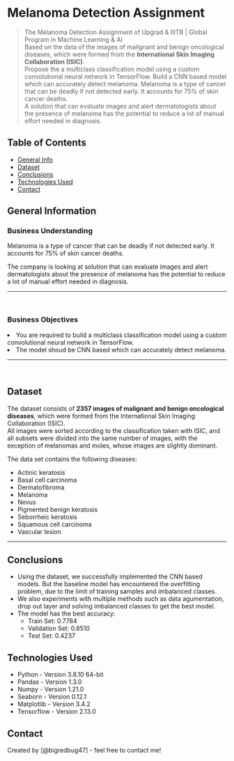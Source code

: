 # Melanoma Detection Assignment
>The Melanoma Detection Assignment of Upgrad &amp; IIITB | Global Program in Machine Learning &amp; AI <br>
> Based on the data of the images of malignant and benign oncological diseases, which were formed from the <b>International Skin Imaging Collaboration (ISIC)</b>. 
<br> Propose the a multiclass classification model using a custom convolutional neural network in TensorFlow. Build a CNN based model which can accurately detect melanoma. Melanoma is a type of cancer that can be deadly if not detected early. It accounts for 75% of skin cancer deaths. 
<br>A solution that can evaluate images and alert dermatologists about the presence of melanoma has the potential to reduce a lot of manual effort needed in diagnosis.


## Table of Contents
* [General Info](#general-information)
* [Dataset](#datasDet)
* [Conclusions](#conclusions)
* [Technologies Used](#technologies-used)
* [Contact](#contact)

## General Information

### <b>Business Understanding</b>

<p> Melanoma is a type of cancer that can be deadly if not detected early. It accounts for 75% of skin cancer deaths.
</p>
 

<p>
The company is looking at solution that can evaluate images and alert dermatologists about the presence of melanoma has the potential to reduce a lot of manual effort needed in diagnosis.
</p>
 

<hr>
<br>

### <b>Business Objectives</b>

<li>You are required to build a multiclass classification model using a custom convolutional neural network in TensorFlow.
<li> The model shoud be CNN based which can accurately detect melanoma.
</li>

<hr>
<br>

## Dataset
The dataset consists of <b>2357 images of malignant and benign oncological diseases</b>, which were formed from the International Skin Imaging Collaboration (ISIC). 
<br>All images were sorted according to the classification taken with ISIC, and all subsets were divided into the same number of images, with the exception of melanomas and moles, whose images are slightly dominant.

The data set contains the following diseases:
- Actinic keratosis
- Basal cell carcinoma
- Dermatofibroma
- Melanoma
- Nevus
- Pigmented benign keratosis
- Seborrheic keratosis
- Squamous cell carcinoma
- Vascular lesion

<hr>

## Conclusions
- Using the dataset, we successfully implemented the CNN based models. But the baseline model has encountered the overfitting problem, due to the limit of training samples and imbalanced classes.
- We also experiments with multiple methods such as data agumentation, drop out layer and solving imbalanced classes to get the best model.
- The model has the best accuracy:
    - Train Set: 0.7784
    - Validation Set: 0.8510
    - Test Set: 0.4237


## Technologies Used
- Python - Version 3.8.10 64-bit
- Pandas - Version 1.3.0
- Numpy - Version 1.21.0
- Seaborn - Version 0.12.1
- Matplotlib - Version 3.4.2
- Tensorflow - Version 2.13.0


## Contact
Created by [@bigredbug47] - feel free to contact me!
